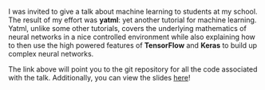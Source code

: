I was invited to give a talk about machine learning to students at my school. The result of my effort was **yatml**: yet another tutorial for machine learning. Yatml, unlike some other tutorials, covers the underlying mathematics of neural networks in a nice controlled environment while also explaining how to then use the high powered features of **TensorFlow** and **Keras** to build up complex neural networks.

The link above will point you to the git repository for all the code associated with the talk. Additionally, you can view the slides [here](https://1drv.ms/p/s!AhBV_pq3X7p3gs9uS6ygLdc01QTVFA)!